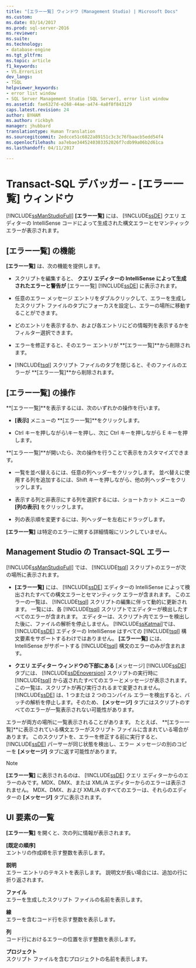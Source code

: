 ```yaml
---
title: "[エラー一覧] ウィンドウ (Management Studio) | Microsoft Docs"
ms.custom: 
ms.date: 03/14/2017
ms.prod: sql-server-2016
ms.reviewer: 
ms.suite: 
ms.technology:
- database-engine
ms.tgt_pltfrm: 
ms.topic: article
f1_keywords:
- VS.ErrorList
dev_langs:
- TSQL
helpviewer_keywords:
- error list window
- SQL Server Management Studio [SQL Server], error list window
ms.assetid: fae6327d-e268-44ae-a474-4a8f8f843129
caps.latest.revision: 24
author: BYHAM
ms.author: rickbyh
manager: jhubbard
translationtype: Human Translation
ms.sourcegitcommit: 2edcce51c6822a89151c3c3c76fbaacb5edd54f4
ms.openlocfilehash: aa7ebae3445240303352026f7cdb99a06b2d61ca
ms.lasthandoff: 04/11/2017

---
```

# <a name="transact-sql-debugger---error-list-window"></a>Transact-SQL デバッガー - [エラー一覧] ウィンドウ
  [!INCLUDE[ssManStudioFull](../../includes/ssmanstudiofull-md.md)] **[エラー一覧]** には、 [!INCLUDE[ssDE](../../includes/ssde-md.md)] クエリ エディターの IntelliSense コードによって生成された構文エラーとセマンティック エラーが表示されます。  
  
## <a name="features-of-the-error-list"></a>[エラー一覧] の機能  
 **[エラー一覧]** は、次の機能を提供します。  
  
-   スクリプトを編集すると、 **クエリ エディターの IntelliSense によって生成されたエラーと警告が** [エラー一覧] [!INCLUDE[ssDE](../../includes/ssde-md.md)] に表示されます。  
  
-   任意のエラー メッセージ エントリをダブルクリックして、エラーを生成したスクリプト ファイルのタブにフォーカスを設定し、エラーの場所に移動することができます。  
  
-   どのエントリを表示するか、および各エントリにどの情報列を表示するかをフィルター選択できます。  
  
-   エラーを修正すると、そのエラー エントリが **[エラー一覧]**から削除されます。  
  
-   [!INCLUDE[tsql](../../includes/tsql-md.md)] スクリプト ファイルのタブを閉じると、そのファイルのエラーが **[エラー一覧]**から削除されます。  
  
## <a name="working-with-the-error-list"></a>[エラー一覧] の操作  
 **[エラー一覧]**を表示するには、次のいずれかの操作を行います。  
  
-   **[表示]** メニューの **[エラー一覧]**をクリックします。  
  
-   Ctrl キーを押しながら\\キーを押し、次に Ctrl キーを押しながら E キーを押します。  
  
 **[エラー一覧]**が開いたら、次の操作を行うことで表示をカスタマイズできます。  
  
-   一覧を並べ替えるには、任意の列ヘッダーをクリックします。 並べ替えに使用する列を追加するには、Shift キーを押しながら、他の列ヘッダーをクリックします。  
  
-   表示する列と非表示にする列を選択するには、ショートカット メニューの **[列の表示]** をクリックします。  
  
-   列の表示順を変更するには、列ヘッダーを左右にドラッグします。  
  
 **[エラー一覧]** は特定のエラーに関する詳細情報にリンクしていません。  
  
## <a name="transact-sql-errors-in-management-studio"></a>Management Studio の Transact-SQL エラー  
 [!INCLUDE[ssManStudioFull](../../includes/ssmanstudiofull-md.md)] では、 [!INCLUDE[tsql](../../includes/tsql-md.md)] スクリプトのエラーが次の場所に表示されます。  
  
-   **[エラー一覧]** には、 [!INCLUDE[ssDE](../../includes/ssde-md.md)] エディターの IntelliSense によって検出されたすべての構文エラーとセマンティック エラーが含まれます。 このエラーの一覧は、 [!INCLUDE[tsql](../../includes/tsql-md.md)] スクリプトの編集に伴って動的に更新されます。 一覧には、各 [!INCLUDE[tsql](../../includes/tsql-md.md)] スクリプトでエディターが検出したすべてのエラーが含まれます。 エディターは、スクリプト内でエラーを検出した後に、ファイルの解析を停止しません。 [!INCLUDE[ssKatmai](../../includes/sskatmai-md.md)]では、 [!INCLUDE[ssDE](../../includes/ssde-md.md)] エディターの IntelliSense はすべての [!INCLUDE[tsql](../../includes/tsql-md.md)] 構文要素をサポートするわけではありません。 **[エラー一覧]** には、IntelliSense がサポートする [!INCLUDE[tsql](../../includes/tsql-md.md)] 構文のエラーのみが含まれます。  
  
-   **クエリ エディター ウィンドウの下部にある** [メッセージ] [!INCLUDE[ssDE](../../includes/ssde-md.md)] タブには、 [!INCLUDE[ssDEnoversion](../../includes/ssdenoversion-md.md)] スクリプトの実行時に [!INCLUDE[tsql](../../includes/tsql-md.md)] から返されたすべてのエラーとメッセージが表示されます。 この一覧は、スクリプトが再び実行されるまで変更されません。 [!INCLUDE[ssDE](../../includes/ssde-md.md)] は、1 つまたは 2 つのコンパイル エラーを検出すると、バッチの解析を停止します。そのため、 **[メッセージ]** タブにはスクリプトのすべてのエラーが一覧表示されない可能性があります。  
  
 エラーが両方の場所に一覧表示されることがあります。 たとえば、 **[エラー一覧]**に表示されている構文エラーがスクリプト ファイルに含まれている場合があります。 このスクリプトを、エラーを修正する前に実行すると、 [!INCLUDE[ssDE](../../includes/ssde-md.md)] パーサーが同じ状態を検出し、エラー メッセージの別のコピーを **[メッセージ]** タブに返す可能性があります。  
  
> [!NOTE]  
>  **[エラー一覧]** に表示されるのは、 [!INCLUDE[ssDE](../../includes/ssde-md.md)] クエリ エディターからのエラーのみです。MDX、DMX、または XML/A エディターからのエラーは表示されません。 MDX、DMX、および XML/A のすべてのエラーは、それらのエディターの **[メッセージ]** タブに表示されます。  
  
## <a name="uielement-list"></a>UI 要素の一覧  
 **[エラー一覧]** を開くと、次の列に情報が表示されます。  
  
 **[既定の順序]**  
 エントリの作成順を示す整数を表示します。  
  
 **説明**  
 エラー エントリのテキストを表示します。 説明文が長い場合には、追加の行に折り返されます。  
  
 **ファイル**  
 エラーを生成したスクリプト ファイルの名前を表示します。  
  
 **線**  
 エラーを含むコード行を示す整数を表示します。  
  
 **列**  
 コード行におけるエラーの位置を示す整数を表示します。  
  
 **プロジェクト**  
 スクリプト ファイルを含むプロジェクトの名前を表示します。  
  
  
